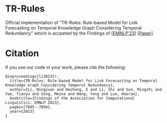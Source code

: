 # TR-Rules
Official implementation of "TR-Rules: Rule-based Model for Link Forecasting on Temporal Knowledge Graph Considering Temporal Redundancy" which is accpeted by the Findings of [[EMNLP'23](https://2023.emnlp.org/)] [[Paper](https://aclanthology.org/2023.findings-emnlp.529/)].

# Citation
If you use our code in your work, please cite the following:
```
@inproceedings{li2023tr,
  title={TR-Rules: Rule-based Model for Link Forecasting on Temporal Knowledge Graph Considering Temporal Redundancy},
  author={Li, Ningyuan and Haihong, E and Li, Shi and Sun, Mingzhi and Yao, Tianyu and Song, Meina and Wang, Yong and Luo, Haoran},
  booktitle={Findings of the Association for Computational Linguistics: EMNLP 2023},
  pages={7885--7894},
  year={2023}
}
```

